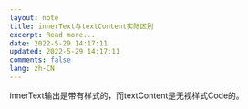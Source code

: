 ```yaml
---
layout: note
title: innerText与textContent实际区别
excerpt: Read more...
date: 2022-5-29 14:17:11
updated: 2022-5-29 14:17:11
comments: false
lang: zh-CN
---
```


innerText输出是带有样式的，而textContent是无视样式Code的。